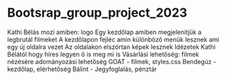 # Bootsrap_group_project_2023
Kathi Bélás mozi amiben:
logo
Egy kezdőlap amiben megjelenitjük a legbrutál filmeket
A kezdőlapon fejléc amin különböző menük lesznek ami egy új oldalra vezet
Az oldalakon elszórtan képek lesznek
Idézetek Kathi Bélától hogy híres legyen ő is meg mi is
Vásárlási lehetőség:
filmek nézésére
adományozási lehetőség
GOAT - filmek, styles.css
Bendegúz - kezdőlap, elérhetőség
Bálint - Jegyfoglalás, pénztár
